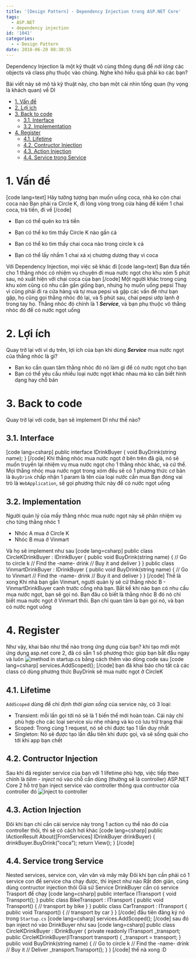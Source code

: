 ```yaml
---
title: '[Design Pattern] - Dependency Injection trong ASP.NET Core'
tags:
  - ASP.NET
  - dependency injection
id: '1041'
categories:
  - - Design Pattern
date: 2018-06-20 08:30:55
---
```


Dependency Injection là một kỹ thuật vô cùng thông dụng để _nới lỏng_ các objects và class phụ thuộc vào chúng. Nghe khó hiểu quá phải ko các bạn?

Bài viết này sẽ mô tả kỹ thuật này, cho bạn một cái nhìn tổng quan (hy vọng là khách quan) về DI
<!-- more -->
*   [1\. Vấn đề](#1-vấn-đề)
*   [2\. Lợi ích](#2-lợi-ích)
*   [3\. Back to code](#3-back-to-code)
    *   [3.1. Interface](#31-interface)
    *   [3.2. Implementation](#32-implementation)
*   [4\. Register](#4-register)
    *   [4.1. Lifetime](#41-lifetime)
    *   [4.2. Contructor Injection](#42-contructor-injection)
    *   [4.3. Action Injection](#43-action-injection)
    *   [4.4. Service trong Service](#44-service-trong-service)

# 1\. Vấn đề

\[code lang=text\] Hãy tưởng tượng bạn muốn uống coca, nhà ko còn chai coca nào Bạn phải ra Circle K, đi lòng vòng trong cửa hàng để kiếm 1 chai coca, trả tiền, đi về \[/code\]

*   Bạn có thể quên ko trả tiền
    
*   Bạn có thể ko tìm thấy Circle K nào gần cả
    
*   Bạn có thể ko tìm thấy chai coca nào trong circle k cả
    
*   Bạn có thể lấy nhầm 1 chai xá xị chương dương thay vì coca
    

Với Dependency Injection, mọi việc sẽ khác đi \[code lang=text\] Bạn đưa tiền cho 1 thằng nhóc có nhiệm vụ chuyên đi mua nước ngọt cho khu xóm 5 phút sau, nó xuất hiện với chai coca của bạn \[/code\] Một người khác trong cùng khu xóm cũng có nhu cần gần giống bạn, nhưng họ muốn uống pepsi Thay vì cũng phải đi ra cửa hàng và tự mua pepsi và gặp các vấn đề như bạn gặp, họ cũng gọi thằng nhóc đó lại, và 5 phút sau, chai pepsi ướp lạnh ở trong tay họ. Thằng nhóc đó chính là 1 **_Service_**, và bạn phụ thuộc vô thằng nhóc đó để có nước ngọt uống

# 2\. Lợi ích

Quay trở lại với ví dụ trên, lợi ích của bạn khi dùng **_Service_** mua nước ngọt của thằng nhóc là gì?

*   Bạn ko cần quan tâm thằng nhóc đó nó làm gì để có nước ngọt cho bạn
*   Bạn có thể yêu cầu nhiều loại nước ngọt khác nhau mà ko cần biết hình dạng hay chỗ bán

# 3\. Back to code

Quay trở lại với code, bạn sẽ implement DI như thế nào?

## 3.1. Interface

\[code lang=csharp\] public interface IDrinkBuyer { void BuyDrink(string name); } \[/code\] Khi thằng nhóc mua nước ngọt ở bên trên đã già, nó sẽ muốn truyền lại nhiệm vụ mua nước ngọt cho 1 thằng nhóc khác, và cứ thể. Mọi thằng nhóc mua nước ngọt trong xóm đều sẽ có 1 phương thức cơ bản là `BuyDrink` chấp nhận 1 param là tên của loại nước cần mua Bạn đóng vai trò là `WebApplication`, sẽ gọi phương thức này để có nước ngọt uống

## 3.2. Implementation

Người quản lý của mấy thằng nhóc mua nước ngọt này sẽ phân nhiệm vụ cho từng thằng nhóc 1

*   Nhóc A mua ở Circle K
*   Nhóc B mua ở Vinmart

Và họ sẽ implement như sau \[code lang=csharp\] public class CircleKDrinkBuyer : IDrinkBuyer { public void BuyDrink(string name) { // Go to circle k // Find the -name- drink // Buy it and deliver } } public class VinmartDrinkBuyer : IDrinkBuyer { public void BuyDrink(string name) { // Go to Vinmart // Find the -name- drink // Buy it and deliver } } \[/code\] Thế là xong Khi nhà bạn gần Vinmart, người quản lý sẽ cử thằng nhóc B - VinmartDrinkBuyer canh trước cổng nhà bạn. Bất kể khi nào bạn có nhu cầu mua nước ngọt, bạn sẽ gọi nó. Bạn đâu có biết là thằng nhóc B đó nó chỉ biết mua nước ngọt ở Vinmart thôi. Bạn chỉ quan tâm là bạn gọi nó, và bạn có nước ngọt uống

# 4\. Register

Như vậy, khai báo như thế nào trong ứng dụng của bạn? khi tạo mới một ứng dụng asp.net core 2, đã có sẵn 1 số phương thức giúp bạn bắt đầu ngay và luôn ![method in startup.cs](https://farm2.staticflickr.com/1750/42864104992_c6bcdb3276_o.png) bằng cách thêm vào dòng code sau \[code lang=csharp\] services.AddScoped(); \[/code\] bạn đã khai báo cho tất cả các class có dùng phương thức BuyDrink sẽ mua nước ngọt ở CircleK

## 4.1. Lifetime

`AddScoped` dùng để chỉ định _thời gian sống_ của service này, có 3 loại:

*   Transient: mỗi lần gọi tới nó sẽ là 1 biến thể mới hoàn toàn. Cái này chỉ phù hợp cho các loại service siu nhẹ nhàng và ko có lưu trữ trạng thái
*   Scoped: Trong cùng 1 request, nó sẽ chỉ được tạo 1 lần duy nhất
*   Singleton: Nó sẽ được tạo lần đầu tiên khi được gọi, và sẽ sống quài cho tới khi app bạn chết

## 4.2. Contructor Injection

Sau khi đã register service của bạn với 1 lifetime phù hợp, việc tiếp theo chính là _tiêm - inject_ nó vào chỗ cần dùng (thường sẽ là controller) ASP.NET Core 2 hỗ trợ bạn inject service vào controller thông qua contructor của controller đó ![inject to controller](https://farm2.staticflickr.com/1753/42012713695_56fcb2b4a5_o.png)

## 4.3. Action Injection

Đôi khi bạn chỉ cần cái service này trong 1 action cụ thể nào đó của controller thôi, thì sẽ có cách hơi khác \[code lang=csharp\] public IActionResult About(\[FromServices\] IDrinkBuyer drinkBuyer) { drinkBuyer.BuyDrink("coca"); return View(); } \[/code\]

## 4.4. Service trong Service

Nested services, service con, vân vân và mây mây Đôi khi bạn cần phải có 1 service con để service cha chạy được, thì inject như nào Rất đơn giản, cũng dùng contructor injection thôi Giả sử Service DrinkBuyer cần có service Trasport để chạy \[code lang=csharp\] public interface ITransport { void Transport(); } public class BikeTransport : ITransport { public void Transport() { // transport by bike } } public class CarTransport : ITransport { public void Transport() { // transport by car } } \[/code\] đầu tiên đăng ký nó trong `Startup.cs` \[code lang=csharp\] services.AddScoped(); \[/code\] sau đó bạn inject nó vào DrinkBuyer như sau \[code lang=csharp\] public class CircleKDrinkBuyer : IDrinkBuyer { private readonly ITransport \_transport; public CircleKDrinkBuyer(ITransport transport) { \_transport = transport; } public void BuyDrink(string name) { // Go to circle k // Find the -name- drink // Buy it // Deliver \_transport.Transport(); } } \[/code\] thế nà xong :D